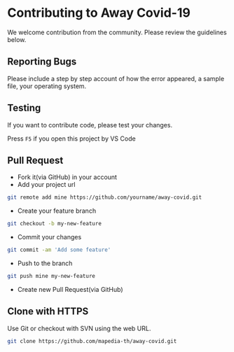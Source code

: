 
Contributing to Away Covid-19
====================
We welcome contribution from the community. Please review the guidelines below.

## Reporting Bugs
Please include a step by step account of how the error appeared, a sample file, your operating system.

## Testing

If you want to contribute code, please test your changes.

Press `F5` if you open this project by VS Code

## Pull Request

* Fork it(via GitHub) in your account
* Add your project url

```sh
git remote add mine https://github.com/yourname/away-covid.git
```

* Create your feature branch

```sh
git checkout -b my-new-feature
```

* Commit your changes

```sh
git commit -am 'Add some feature'
```

* Push to the branch

```sh
git push mine my-new-feature
```

* Create new Pull Request(via GitHub)

## Clone with HTTPS 
Use Git or checkout with SVN using the web URL.
```sh
git clone https://github.com/mapedia-th/away-covid.git
```
